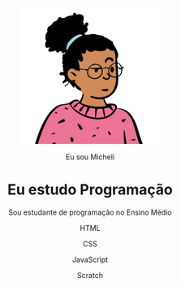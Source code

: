 <!DOCTYPE html>
<html lang="pt-br">
  <head>
    <meta charset="UTF-8">
    <meta name="viewport" content="width=device-width, initial-scale=1.0">
    <title>Meu portfolio</title>
  </head>
  <body>
    <header>
      <img src="img/avatar-perfil.png" alt="avatar de Luiz">
      <p>Eu sou Micheli</p>
      <h1>Eu estudo Programação</h1>
      <p>Sou estudante de programação no Ensino Médio</p>
      <div>
        <p>HTML</p>
        <p>CSS</p>
        <p>JavaScript</p>
        <p>Scratch</p>
      </div>
    </header>
